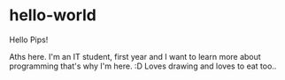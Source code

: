 # hello-world

Hello Pips!

Aths here. I'm an IT student, first year and I want to learn more about programming that's why I'm here. :D Loves drawing and loves to eat too.. 
